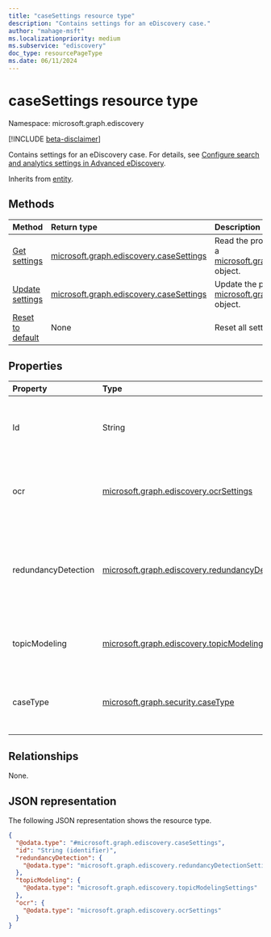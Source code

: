 ```yaml
---
title: "caseSettings resource type"
description: "Contains settings for an eDiscovery case."
author: "mahage-msft"
ms.localizationpriority: medium
ms.subservice: "ediscovery"
doc_type: resourcePageType
ms.date: 06/11/2024
---
```


# caseSettings resource type

Namespace: microsoft.graph.ediscovery

[!INCLUDE [beta-disclaimer](../../includes/beta-disclaimer.md)]

Contains settings for an eDiscovery case. For details, see [Configure search and analytics settings in Advanced eDiscovery](/microsoft-365/compliance/configure-search-and-analytics-settings-in-advanced-ediscovery).

Inherits from [entity](../resources/entity.md).

## Methods

|Method|Return type|Description|
|:---|:---|:---|
|[Get settings](../api/ediscovery-casesettings-get.md)|[microsoft.graph.ediscovery.caseSettings](../resources/ediscovery-casesettings.md)|Read the properties and relationships of a [microsoft.graph.ediscovery.caseSettings](../resources/ediscovery-casesettings.md) object.|
|[Update settings](../api/ediscovery-casesettings-update.md)|[microsoft.graph.ediscovery.caseSettings](../resources/ediscovery-casesettings.md)|Update the properties of a [microsoft.graph.ediscovery.caseSettings](../resources/ediscovery-casesettings.md) object.|
|[Reset to default](../api/ediscovery-casesettings-resettodefault.md)|None|Reset all settings to the default values.|

## Properties

|Property|Type|Description|
|:---|:---|:---|
|Id|String|The ID of the eDiscovery case. Inherited from [entity](../resources/entity.md).|
|ocr|[microsoft.graph.ediscovery.ocrSettings](../resources/ediscovery-ocrsettings.md)|The OCR (Optical Character Recognition) settings for the case.|
|redundancyDetection|[microsoft.graph.ediscovery.redundancyDetectionSettings](../resources/ediscovery-redundancydetectionsettings.md)|The redundancy (near duplicate and email threading) detection settings for the case.|
|topicModeling|[microsoft.graph.ediscovery.topicModelingSettings](../resources/ediscovery-topicmodelingsettings.md)|The article Modeling (Themes) settings for the case.|
|caseType|[microsoft.graph.security.caseType](../resources/security-casetype.md)|The type of the eDiscovery case: standard, premium.|)

## Relationships

None.

## JSON representation

The following JSON representation shows the resource type.
<!-- {
  "blockType": "resource",
  "keyProperty": "id",
  "@odata.type": "microsoft.graph.ediscovery.caseSettings",
  "baseType": "microsoft.graph.entity",
  "openType": false
}
-->

``` json
{
  "@odata.type": "#microsoft.graph.ediscovery.caseSettings",
  "id": "String (identifier)",
  "redundancyDetection": {
    "@odata.type": "microsoft.graph.ediscovery.redundancyDetectionSettings"
  },
  "topicModeling": {
    "@odata.type": "microsoft.graph.ediscovery.topicModelingSettings"
  },
  "ocr": {
    "@odata.type": "microsoft.graph.ediscovery.ocrSettings"
  }
}
```
